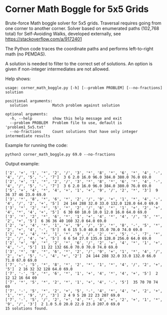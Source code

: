 # Corner Math Boggle for 5x5 Grids

Brute-force Math boggle solver for 5x5 grids.  Traversal requires going from
one corner to another corner.  Solver based on enumerated paths (102,768 total)
for Self-Avoiding Walks, developed externally, see
https://stackoverflow.com/a/9172401 

The Python code traces the coordinate paths and performs left-to-right math (no
PEMDAS).

A solution is needed to filter to the correct set of solutions.  An option is
given if non-integer intermediates are not allowed.

Help shows:
```
usage: corner_math_boggle.py [-h] [--problem PROBLEM] [--no-fractions] solution

positional arguments:
  solution           Match problem against solution

optional arguments:
  -h, --help         show this help message and exit
  --problem PROBLEM  Problem file to use, default is 'problem1_5x5.txt'
  --no-fractions     Count solutions that have only integer intermediate results
```

Example for running the code:

```
python3 corner_math_boggle.py 69.0 --no-fractions
```

Output example:
```
['2', '+', '1', '*', '2', '/', '3', '*', '8', '*', '6', '*', '4', '-', '4', '/', '5', '-', '7']  3 6 2.0 16.0 96.0 384.0 380.0 76.0 69.0
['2', '+', '1', '*', '2', '/', '3', '*', '8', '*', '6', '*', '4', '-', '4', '/', '5', '-', '7']  3 6 2.0 16.0 96.0 384.0 380.0 76.0 69.0
['5', '+', '4', '*', '4', '+', '1', '+', '9', '/', '2', '*', '3']  9 36 37 46 23.0 69.0
['3', '*', '8', '*', '6', '*', '2', '/', '9', '+', '1', '*', '4', '-', '4', '/', '2', '+', '5']  24 144 288 32.0 33.0 132.0 128.0 64.0 69.0
['3', '*', '2', '*', '5', '*', '2', '/', '6', '*', '1', '+', '2', '+', '4', '*', '4', '+', '5']  6 30 60 10.0 10.0 12.0 16.0 64.0 69.0
['3', '*', '2', '*', '6', '*', '1', '+', '4', '*', '4', '/', '5', '*', '2', '+', '5']  6 36 36 40 160 32.0 64.0 69.0
['2', '+', '4', '*', '1', '+', '9', '/', '3', '*', '8', '-', '5', '*', '2', '+', '4', '-', '5']  6 6 15 5.0 40.0 35.0 70.0 74.0 69.0
['2', '+', '4', '*', '1', '*', '9', '/', '2', '*', '5', '-', '7', '*', '2', '/', '4', '+', '5']  6 6 54 27.0 135.0 128.0 256.0 64.0 69.0
['2', '+', '9', '*', '2', '*', '6', '/', '2', '+', '4', '*', '1', '+', '4', '-', '5']  11 22 132 66.0 70.0 70.0 74.0 69.0
['3', '*', '8', '*', '6', '*', '2', '/', '9', '+', '1', '*', '4', '/', '2', '+', '5', '-', '4', '+', '2']  24 144 288 32.0 33.0 132.0 66.0 71.0 67.0 69.0
['7', '-', '5', '*', '8', '*', '2', '*', '1', '*', '4', '/', '2', '+', '5']  2 16 32 32 128 64.0 69.0
['7', '-', '5', '*', '6', '*', '1', '+', '4', '*', '4', '+', '5']  2 12 12 16 64 69
['7', '*', '5', '*', '2', '*', '1', '+', '4', '-', '5']  35 70 70 74 69
['7', '-', '5', '*', '2', '+', '5', '-', '4', '*', '4', '+', '2', '+', '1', '*', '9', '/', '3']  2 4 9 5 20 22 23 207 69.0
['7', '-', '5', '/', '2', '+', '4', '*', '4', '+', '2', '+', '1', '*', '9', '/', '3']  2 1.0 5.0 20.0 22.0 23.0 207.0 69.0
15 solutions found.
```

